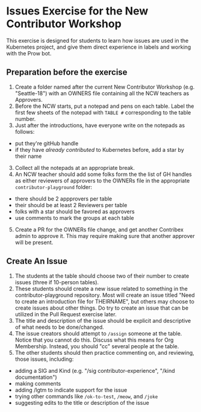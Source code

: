 # Issues Exercise for the New Contributor Workshop

This exercise is designed for students to learn how issues are used in the Kubernetes project, and give them direct experience in labels and working with the Prow bot.

## Preparation before the exercise

1. Create a folder named after the current New Contributor Workshop (e.g. "Seattle-18") with an OWNERS file containing all the NCW teachers as Approvers.
1. Before the NCW starts, put a notepad and pens on each table.  Label the first few sheets of the notepad with `TABLE #` corresponding to the table number.
2. Just after the introductions, have everyone write on the notepads as follows:
  - put they're gitHub handle
  - if they have *already contributed* to Kubernetes before, add a star by their name
3. Collect all the notepads at an appropriate break.
4. An NCW teacher should add some folks form the the list of GH handles as either reviewers of approvers to the OWNERs file in the appropriate `contributor-playground` folder:
  - there should be 2 appprovers per table
  - their should be at least 2 Reviewers per table
  - folks with a star should be favored as approvers
  - use comments to mark the groups at each table
5. Create a PR for the OWNERs file change, and get another Contribex admin to approve it.  This may require making sure that another approver will be present.

## Create An Issue

1. The students at the table should choose two of their number to create issues (three if 10-person tables).
3. These students should create a new issue related to something in the contributor-playground repository.  Most will create an issue titled "Need to create an introduction file for THEIRNAME", but others may choose to create issues about other things.  Do try to create an issue that can be utilized in the Pull Request exercise later.
4. The title and description of the issue should be explicit and descriptive of what needs to be done/changed.
4. The issue creators should attempt to `/assign` someone at the table.  Notice that you cannot do this.  Discuss what this means for Org Membership.  Instead, you should "cc" several people at the table.
4. The other students should then practice commenting on, and reviewing, those issues, including:
  - adding a SIG and Kind (e.g. "/sig contributor-experience", "/kind documentation")
  - making comments
  - adding /lgtm to indicate support for the issue
  - trying other commands like `/ok-to-test`, `/meow`, and `/joke`
  - suggesting edits to the title or description of the issue
